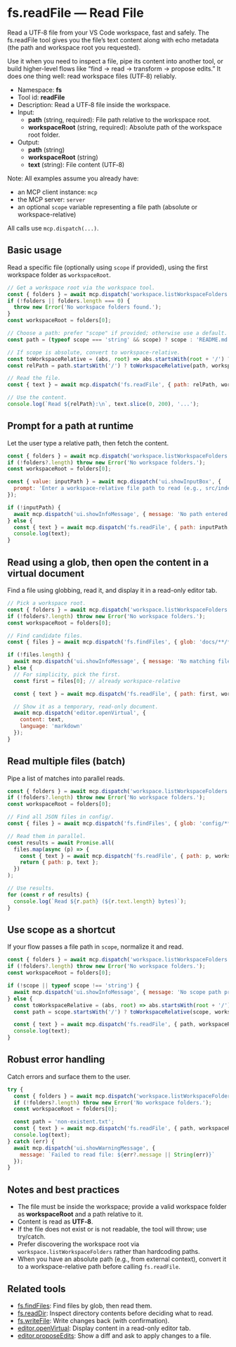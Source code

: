 # fs.readFile — Read File

Read a UTF‑8 file from your VS Code workspace, fast and safely. The fs.readFile tool gives you the file’s text content along with echo metadata (the path and workspace root you requested).

Use it when you need to inspect a file, pipe its content into another tool, or build higher-level flows like “find → read → transform → propose edits.” It does one thing well: read workspace files (UTF‑8) reliably.

- Namespace: **fs**
- Tool id: **readFile**
- Description: Read a UTF‑8 file inside the workspace.
- Input:
  - **path** (string, required): File path relative to the workspace root.
  - **workspaceRoot** (string, required): Absolute path of the workspace root folder.
- Output:
  - **path** (string)
  - **workspaceRoot** (string)
  - **text** (string): File content (UTF‑8)

Note: All examples assume you already have:
- an MCP client instance: `mcp`
- the MCP server: `server`
- an optional `scope` variable representing a file path (absolute or workspace-relative)

All calls use `mcp.dispatch(...)`.

## Basic usage

Read a specific file (optionally using `scope` if provided), using the first workspace folder as `workspaceRoot`.

```javascript
// Get a workspace root via the workspace tool.
const { folders } = await mcp.dispatch('workspace.listWorkspaceFolders', {});
if (!folders || folders.length === 0) {
  throw new Error('No workspace folders found.');
}
const workspaceRoot = folders[0];

// Choose a path: prefer "scope" if provided; otherwise use a default.
const path = (typeof scope === 'string' && scope) ? scope : 'README.md';

// If scope is absolute, convert to workspace-relative.
const toWorkspaceRelative = (abs, root) => abs.startsWith(root + '/') ? abs.slice(root.length + 1) : abs;
const relPath = path.startsWith('/') ? toWorkspaceRelative(path, workspaceRoot) : path;

// Read the file.
const { text } = await mcp.dispatch('fs.readFile', { path: relPath, workspaceRoot });

// Use the content.
console.log(`Read ${relPath}:\n`, text.slice(0, 200), '...');
```

## Prompt for a path at runtime

Let the user type a relative path, then fetch the content.

```javascript
const { folders } = await mcp.dispatch('workspace.listWorkspaceFolders', {});
if (!folders?.length) throw new Error('No workspace folders.');
const workspaceRoot = folders[0];

const { value: inputPath } = await mcp.dispatch('ui.showInputBox', {
  prompt: 'Enter a workspace-relative file path to read (e.g., src/index.ts)'
});

if (!inputPath) {
  await mcp.dispatch('ui.showInfoMessage', { message: 'No path entered.' });
} else {
  const { text } = await mcp.dispatch('fs.readFile', { path: inputPath, workspaceRoot });
  console.log(text);
}
```

## Read using a glob, then open the content in a virtual document

Find a file using globbing, read it, and display it in a read-only editor tab.

```javascript
// Pick a workspace root.
const { folders } = await mcp.dispatch('workspace.listWorkspaceFolders', {});
if (!folders?.length) throw new Error('No workspace folders.');
const workspaceRoot = folders[0];

// Find candidate files.
const { files } = await mcp.dispatch('fs.findFiles', { glob: 'docs/**/*.md', maxResults: 50 });

if (!files.length) {
  await mcp.dispatch('ui.showInfoMessage', { message: 'No matching files.' });
} else {
  // For simplicity, pick the first.
  const first = files[0]; // already workspace-relative

  const { text } = await mcp.dispatch('fs.readFile', { path: first, workspaceRoot });

  // Show it as a temporary, read-only document.
  await mcp.dispatch('editor.openVirtual', {
    content: text,
    language: 'markdown'
  });
}
```

## Read multiple files (batch)

Pipe a list of matches into parallel reads.

```javascript
const { folders } = await mcp.dispatch('workspace.listWorkspaceFolders', {});
if (!folders?.length) throw new Error('No workspace folders.');
const workspaceRoot = folders[0];

// Find all JSON files in config/.
const { files } = await mcp.dispatch('fs.findFiles', { glob: 'config/**/*.json' });

// Read them in parallel.
const results = await Promise.all(
  files.map(async (p) => {
    const { text } = await mcp.dispatch('fs.readFile', { path: p, workspaceRoot });
    return { path: p, text };
  })
);

// Use results.
for (const r of results) {
  console.log(`Read ${r.path} (${r.text.length} bytes)`);
}
```

## Use scope as a shortcut

If your flow passes a file path in `scope`, normalize it and read.

```javascript
const { folders } = await mcp.dispatch('workspace.listWorkspaceFolders', {});
if (!folders?.length) throw new Error('No workspace folders.');
const workspaceRoot = folders[0];

if (!scope || typeof scope !== 'string') {
  await mcp.dispatch('ui.showInfoMessage', { message: 'No scope path provided.' });
} else {
  const toWorkspaceRelative = (abs, root) => abs.startsWith(root + '/') ? abs.slice(root.length + 1) : abs;
  const path = scope.startsWith('/') ? toWorkspaceRelative(scope, workspaceRoot) : scope;

  const { text } = await mcp.dispatch('fs.readFile', { path, workspaceRoot });
  console.log(text);
}
```

## Robust error handling

Catch errors and surface them to the user.

```javascript
try {
  const { folders } = await mcp.dispatch('workspace.listWorkspaceFolders', {});
  if (!folders?.length) throw new Error('No workspace folders.');
  const workspaceRoot = folders[0];

  const path = 'non-existent.txt';
  const { text } = await mcp.dispatch('fs.readFile', { path, workspaceRoot });
  console.log(text);
} catch (err) {
  await mcp.dispatch('ui.showWarningMessage', {
    message: `Failed to read file: ${err?.message || String(err)}`
  });
}
```

## Notes and best practices

- The file must be inside the workspace; provide a valid workspace folder as **workspaceRoot** and a path relative to it.
- Content is read as **UTF‑8**.
- If the file does not exist or is not readable, the tool will throw; use try/catch.
- Prefer discovering the workspace root via `workspace.listWorkspaceFolders` rather than hardcoding paths.
- When you have an absolute path (e.g., from external context), convert it to a workspace-relative path before calling `fs.readFile`.

## Related tools

- [fs.findFiles](#): Find files by glob, then read them.
- [fs.readDir](#): Inspect directory contents before deciding what to read.
- [fs.writeFile](#): Write changes back (with confirmation).
- [editor.openVirtual](#): Display content in a read-only editor tab.
- [editor.proposeEdits](#): Show a diff and ask to apply changes to a file.